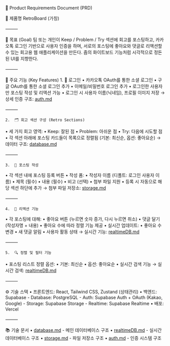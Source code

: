 📘 Product Requirements Document (PRD)

🧾 제품명
RetroBoard (가칭)

⸻

🧭 목표 (Goal)
팀 또는 개인이 Keep / Problem / Try 섹션에 회고를 포스팅하고, 카카오톡 로그인 기반으로 사용자 인증을 하며, 서로의 포스팅에 좋아요와 댓글로 리액션할 수 있는 회고용 웹 애플리케이션을 만든다. 줌의 화이트보드 기능처럼 시각적으로 정돈된 UI를 지향한다.

⸻

🎯 주요 기능 (Key Features)
	1.	🔐 로그인
 • 카카오톡 OAuth를 통한 소셜 로그인
 • 구글 OAuth를 통한 소셜 로그인 추가
 • 이메일/비밀번호 로그인 추가
 • 로그인한 사용자만 포스팅 작성 및 리액션 가능
 • 로그인 시 사용자 이름(닉네임), 프로필 이미지 저장
 → 상세 인증 구조: [auth.md](./auth.md)

⸻

	2.	🗂 회고 섹션 구성 (Retro Sections)
 • 세 가지 회고 영역:
  • Keep: 잘된 점
  • Problem: 아쉬운 점
  • Try: 다음에 시도할 점
 • 각 섹션 아래에 포스팅 카드들이 목록으로 정렬됨
     (기본: 최신순, 옵션: 좋아요순)
 → 데이터 구조: [database.md](./database.md)

⸻

	3.	📝 포스팅 작성
 • 각 섹션 내에 포스팅 등록 버튼
 • 작성 폼:
  • 작성자 이름 (디폴트: 로그인 사용자 이름)
  • 제목 (필수)
  • 내용 (필수)
  • 비고 (선택)
  • 첨부 파일 지원
 • 등록 시 자동으로 해당 섹션 하단에 추가
 → 첨부 파일 저장소: [storage.md](./storage.md)

⸻

	4.	💬 리액션 기능
 • 각 포스팅에 대해:
  • 좋아요 버튼 (누르면 숫자 증가, 다시 누르면 취소)
  • 댓글 달기 (작성자명 + 내용)
  • 좋아요 수에 따라 정렬 기능 제공
 • 실시간 업데이트:
  • 좋아요 수 변경
  • 새 댓글 알림
  • 사용자 활동 상태
 → 실시간 기능: [realtimeDB.md](./realtimeDB.md)

⸻

	5.	🔍 정렬 및 필터 기능
 • 포스팅 리스트 정렬 옵션:
  • 기본: 최신순
  • 옵션: 좋아요순
 • 실시간 검색 기능
 → 실시간 검색: [realtimeDB.md](./realtimeDB.md)

⸻

⚙️ 기술 스택
	•	프론트엔드: React, Tailwind CSS, Zustand (상태관리)
	•	백엔드: Supabase
	  - Database: PostgreSQL
	  - Auth: Supabase Auth + OAuth (Kakao, Google)
	  - Storage: Supabase Storage
	  - Realtime: Supabase Realtime
	•	배포: Vercel

⸻

📚 기술 문서
• [database.md](./database.md) - 메인 데이터베이스 구조
• [realtimeDB.md](./realtimeDB.md) - 실시간 데이터베이스 구조
• [storage.md](./storage.md) - 파일 저장소 구조
• [auth.md](./auth.md) - 인증 시스템 구조
